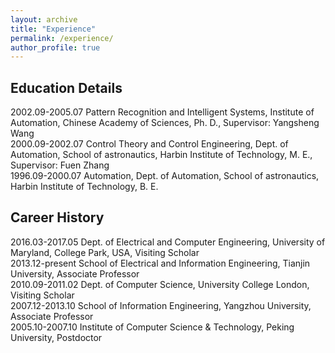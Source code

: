 ```yaml
---
layout: archive
title: "Experience"
permalink: /experience/
author_profile: true
---
```


Education Details
------
2002.09-2005.07    Pattern Recognition and Intelligent Systems, Institute of Automation, Chinese Academy of Sciences, Ph. D., Supervisor: Yangsheng Wang  
2000.09-2002.07    Control Theory and Control Engineering, Dept. of Automation, School of astronautics, Harbin Institute of Technology, M. E., Supervisor: Fuen Zhang  
1996.09-2000.07    Automation, Dept. of Automation, School of astronautics, Harbin Institute of Technology, B. E.  

Career History
------
2016.03-2017.05  Dept. of Electrical and Computer Engineering, University of Maryland, College Park, USA, Visiting Scholar  
2013.12-present  School of Electrical and Information Engineering, Tianjin University, Associate Professor  
2010.09-2011.02  Dept. of Computer Science, University College London, Visiting Scholar  
2007.12-2013.10  School of Information Engineering, Yangzhou University, Associate Professor  
2005.10-2007.10  Institute of Computer Science & Technology, Peking University, Postdoctor  
